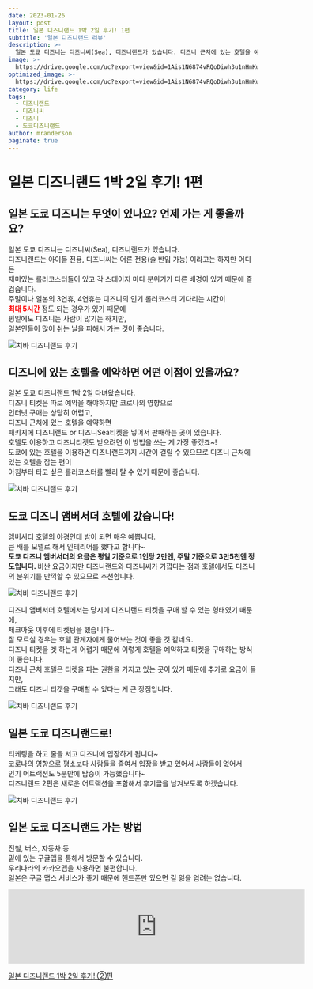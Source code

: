 ```yaml
---
date: 2023-01-26
layout: post
title: 일본 디즈니랜드 1박 2일 후기! 1편
subtitle: '일본 디즈니랜드 리뷰'
description: >-
  일본 도쿄 디즈니는 디즈니씨(Sea), 디즈니랜드가 있습니다. 디즈니 근처에 있는 호텔을 예약하면 패키지에 디즈니랜드 or 디즈니Sea티켓을 넣어서 판매하는 곳이 있습니다. 호텔도 이용하고 디즈니티켓도 받으려면 이 방법을 쓰는 게 가장 좋겠죠~!  
image: >-
  https://drive.google.com/uc?export=view&id=1Ais1N6874vRQoDiwh3u1nHmKugZvhSXb
optimized_image: >-
  https://drive.google.com/uc?export=view&id=1Ais1N6874vRQoDiwh3u1nHmKugZvhSXb
category: life
tags:
  - 디즈니랜드
  - 디즈니씨
  - 디즈니
  - 도쿄디즈니랜드
author: mranderson
paginate: true
---
```

# 일본 디즈니랜드 1박 2일 후기! 1편  

## 일본 도쿄 디즈니는 무엇이 있나요? 언제 가는 게 좋을까요?
일본 도쿄 디즈니는 디즈니씨(Sea), 디즈니랜드가 있습니다.  
디즈니랜드는 아이들 전용, 디즈니씨는 어른 전용(술 반입 가능) 이라고는 하지만 어디든  
재미있는 롤러코스터들이 있고 각 스테이지 마다 분위기가 다른 배경이 있기 때문에 즐겁습니다.  
주말이나 일본의 3연휴, 4연휴는 디즈니의 인기 롤러코스터 기다리는 시간이  
<span style="color:red"><strong>최대 5시간</strong></span> 정도 되는 경우가 있기 때문에  
평일에도 디즈니는 사람이 많기는 하지만,  
일본인들이 많이 쉬는 날을 피해서 가는 것이 좋습니다.  

<img src="https://drive.google.com/uc?export=view&id=1GA5Nf-3kK8DPA8jlXb-N-PynkWOxYMiR" alt="치바 디즈니랜드 후기">

## 디즈니에 있는 호텔을 예약하면 어떤 이점이 있을까요?
일본 도쿄 디즈니랜드 1박 2일 다녀왔습니다.  
디즈니 티켓은 따로 예약을 해야하지만 코로나의 영향으로  
인터넷 구매는 상당히 어렵고,  
디즈니 근처에 있는 호텔을 예약하면  
패키지에 디즈니랜드 or 디즈니Sea티켓을 넣어서 판매하는 곳이 있습니다.  
호텔도 이용하고 디즈니티켓도 받으려면 이 방법을 쓰는 게 가장 좋겠죠~!  
도쿄에 있는 호텔을 이용하면 디즈니랜드까지 시간이 걸릴 수 있으므로 디즈니 근처에 있는 호텔을 잡는 편이  
아침부터 타고 싶은 롤러코스터를 빨리 탈 수 있기 때문에 좋습니다.

<img src="https://drive.google.com/uc?export=view&id=1oAt0RO-ZxnL9oH0QAYdfiNcIIFjvwh68" alt="치바 디즈니랜드 후기">

## 도쿄 디즈니 앰버서더 호텔에 갔습니다!
앰버서더 호텔의 야경인데 밤이 되면 매우 예쁩니다.  
큰 배를 모델로 해서 인테리어를 했다고 합니다~  
<strong>도쿄 디즈니 앰버서더의 요금은 평일 기준으로 1인당 2만엔, 주말 기준으로 3만5천엔 정도입니다. </strong>
비싼 요금이지만 디즈니랜드와 디즈니씨가 가깝다는 점과 호텔에서도 디즈니의 분위기를 만끽할 수 있으므로 추천합니다.

<img src="https://drive.google.com/uc?export=view&id=1hY0WcImsl2n8AjsmeCwNMb5osvj6Maz3"   alt="치바 디즈니랜드 후기">

디즈니 앰버서더 호텔에서는 당시에 디즈니랜드 티켓을 구매 할 수 있는 형태였기 때문에,  
체크아웃 이후에 티켓팅을 했습니다~  
잘 모르실 경우는 호텔 관계자에게 물어보는 것이 좋을 것 같네요.  
디즈니 티켓을 겟 하는게 어렵기 때문에 이렇게 호텔을 예약하고 티켓을 구매하는 방식이 좋습니다.  
디즈니 근처 호텔은 티켓을 파는 권한을 가지고 있는 곳이 있기 때문에 추가로 요금이 들지만,  
그래도 디즈니 티켓을 구매할 수 있다는 게 큰 장점입니다.

<img src="https://drive.google.com/uc?export=view&id=10vNrxBaeozNuZgV1jowQd4TNZa0LMJVQ"   alt="치바 디즈니랜드 후기">

## 일본 도쿄 디즈니랜드로!
티케팅을 하고 줄을 서고 디즈니에 입장하게 됩니다~  
코로나의 영향으로 평소보다 사람들을 줄여서 입장을 받고 있어서 사람들이 없어서  
인기 어트랙션도 5분만에 탑승이 가능했습니다~  
디즈니랜드 2편은 새로운 어트랙션을 포함해서 후기글을 남겨보도록 하겠습니다.  

<img src="https://drive.google.com/uc?export=view&id=13YPZa2Lq5Q2W8tkNOfQRS5Gi0Pt45J0J"   alt="치바 디즈니랜드 후기">

## 일본 도쿄 디즈니랜드 가는 방법

전철, 버스, 자동차 등  
밑에 있는 구글맵을 통해서 방문할 수 있습니다.  
우리나라의 카카오맵을 사용하면 불편합니다.  
일본은 구글 맵스 서비스가 좋기 때문에 핸드폰만 있으면 길 잃을 염려는 없습니다.  

<iframe src="https://www.google.com/maps/embed?pb=!1m18!1m12!1m3!1d3242.7902771008708!2d139.87820561568319!3d35.63289638020566!2m3!1f0!2f0!3f0!3m2!1i1024!2i768!4f13.1!3m3!1m2!1s0x60187d03114737b3%3A0xe4d93636d509d3cb!2z64-E7L-EIOuUlOymiOuLiOuenOuTnA!5e0!3m2!1sko!2sjp!4v1628410294322!5m2!1sko!2sjp" width="600" style="border:0;" allowfullscreen="" loading="lazy"></iframe>

[일본 디즈니랜드 1박 2일 후기! ②편](https://jin03192.github.io/%EB%94%94%EC%A6%88%EB%8B%88%EB%9E%9C%EB%93%9C-%EB%A6%AC%EB%B7%B0/) 